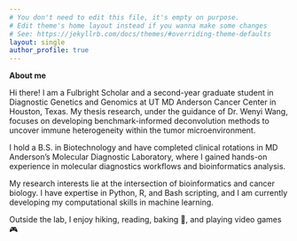 ```yaml
---
# You don't need to edit this file, it's empty on purpose.
# Edit theme's home layout instead if you wanna make some changes
# See: https://jekyllrb.com/docs/themes/#overriding-theme-defaults
layout: single
author_profile: true
---
```


**About me**

Hi there! I am a Fulbright Scholar and a second-year graduate student in Diagnostic Genetics and Genomics at UT MD Anderson Cancer Center in Houston, Texas. My thesis research, under the guidance of Dr. Wenyi Wang, focuses on developing benchmark-informed deconvolution methods to uncover immune heterogeneity within the tumor microenvironment.

I hold a B.S. in Biotechnology and have completed clinical rotations in MD Anderson’s Molecular Diagnostic Laboratory, where I gained hands-on experience in molecular diagnostics workflows and bioinformatics analysis.

My research interests lie at the intersection of bioinformatics and cancer biology. I have expertise in Python, R, and Bash scripting, and I am currently developing my computational skills in machine learning.

Outside the lab, I enjoy hiking, reading, baking 🍰, and playing video games 🎮

